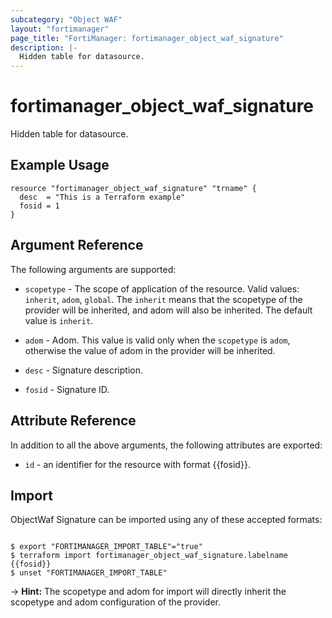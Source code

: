 ```yaml
---
subcategory: "Object WAF"
layout: "fortimanager"
page_title: "FortiManager: fortimanager_object_waf_signature"
description: |-
  Hidden table for datasource.
---
```


# fortimanager_object_waf_signature
Hidden table for datasource.

## Example Usage

```hcl
resource "fortimanager_object_waf_signature" "trname" {
  desc  = "This is a Terraform example"
  fosid = 1
}
```

## Argument Reference


The following arguments are supported:

* `scopetype` - The scope of application of the resource. Valid values: `inherit`, `adom`, `global`. The `inherit` means that the scopetype of the provider will be inherited, and adom will also be inherited. The default value is `inherit`.
* `adom` - Adom. This value is valid only when the `scopetype` is `adom`, otherwise the value of adom in the provider will be inherited.

* `desc` - Signature description.
* `fosid` - Signature ID.


## Attribute Reference

In addition to all the above arguments, the following attributes are exported:
* `id` - an identifier for the resource with format {{fosid}}.

## Import

ObjectWaf Signature can be imported using any of these accepted formats:
```

$ export "FORTIMANAGER_IMPORT_TABLE"="true"
$ terraform import fortimanager_object_waf_signature.labelname {{fosid}}
$ unset "FORTIMANAGER_IMPORT_TABLE"
```
-> **Hint:** The scopetype and adom for import will directly inherit the scopetype and adom configuration of the provider.
